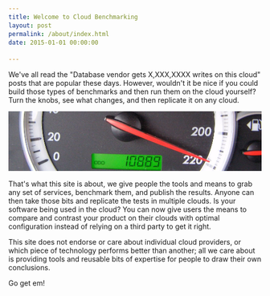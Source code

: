 ```yaml
---
title: Welcome to Cloud Benchmarking
layout: post
permalink: /about/index.html
date: 2015-01-01 00:00:00

---
```


We've all read the "Database vendor gets X,XXX,XXXX writes on this cloud" posts that are popular these days. However, wouldn't it be nice if you could build those types of benchmarks and then run them on the cloud yourself? Turn the knobs, see what changes, and then replicate it on any cloud.

![Go fast](/images/speedometer.jpg)

That's what this site is about, we give people the tools and means to grab any set of services, benchmark them, and publish the results. Anyone can then take those bits and replicate the tests in multiple clouds. Is your software being used in the cloud? You can now give users the means to compare and contrast your product on their clouds with optimal configuration instead of relying on a third party to get it right. 

This site does not endorse or care about individual cloud providers, or which piece of technology performs better than another; all we care about is providing tools and reusable bits of expertise for people to draw their own conclusions.

Go get em!
